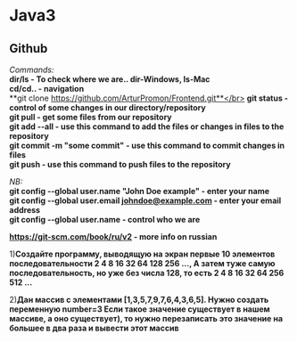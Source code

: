  # Java3

## Github
*Commands:*</br>
**dir/ls - To check where we are.. dir-Windows, ls-Mac**</br>
**cd/cd.. - navigation**</br>
**git clone https://github.com/ArturPromon/Frontend.git**</br>
**git status - control of some changes in our directory/repository**</br>
**git pull - get some files from our repository**</br>
**git add --all - use this command to add the files or changes in files to the repository**</br>
**git commit -m "some commit" - use this command to commit changes in files**</br>
**git push - use this command to push files to the repository**</br>

*NB:*</br>
**git config --global user.name "John Doe example" - enter your name**</br>
**git config --global user.email johndoe@example.com - enter your email address**</br>
**git config --global user.name - control who we are**</br>

**https://git-scm.com/book/ru/v2 - more info on russian**</br>

1)**Создайте программу, выводящую на экран первые 10 элементов последовательности 2 4 8 16 32 64 128 256 ...,
А затем туже самую последовательность, но уже без числа 128, то есть  2 4 8 16 32 64 256 512 ...**

2)**Дан массив с элементами [1,3,5,7,9,7,6,4,3,6,5]. Нужно создать переменную number=3
Если такое значение существует в нашем массиве, а оно существует), то нужно перезаписать это значение на большее в два раза и вывести этот массив**
